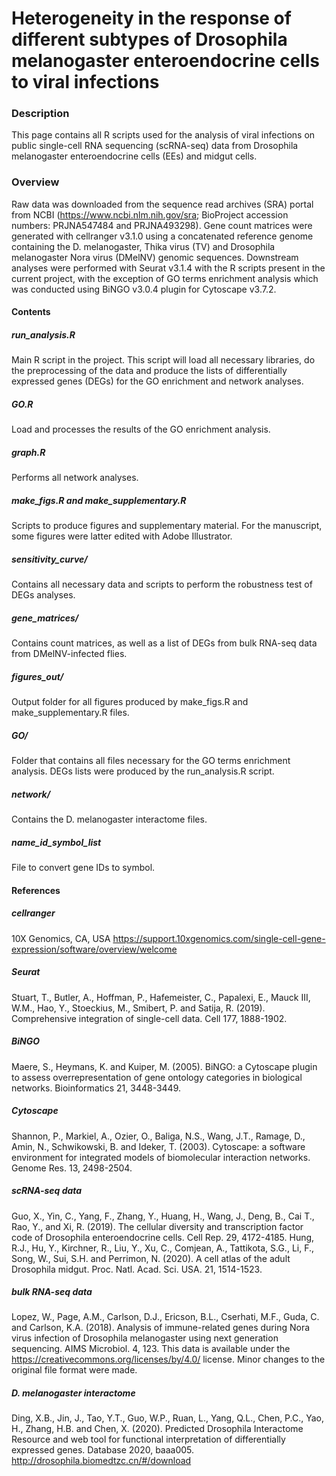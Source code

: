 # Heterogeneity in the response of different subtypes of Drosophila melanogaster enteroendocrine cells to viral infections

### Description
This page contains all R scripts used for the analysis of viral infections on public single-cell RNA sequencing (scRNA-seq) data from Drosophila melanogaster enteroendocrine cells (EEs) and midgut cells.

### Overview
Raw data was downloaded from the sequence read archives (SRA) portal from NCBI (https://www.ncbi.nlm.nih.gov/sra; BioProject accession numbers: PRJNA547484 and PRJNA493298). Gene count matrices were generated with cellranger v3.1.0 using a concatenated reference genome containing the D. melanogaster, Thika virus (TV) and Drosophila melanogaster Nora virus (DMelNV) genomic sequences. Downstream analyses were performed with Seurat v3.1.4 with the R scripts present in the current project, with the exception of GO terms enrichment analysis which was conducted using BiNGO v3.0.4 plugin for Cytoscape v3.7.2.

#### Contents
##### run_analysis.R
Main R script in the project. This script will load all necessary libraries, do the preprocessing of the data and produce the lists of differentially expressed genes (DEGs) for the GO enrichment and network analyses.

##### GO.R
Load and processes the results of the GO enrichment analysis.

##### graph.R
Performs all network analyses.

##### make_figs.R and make_supplementary.R
Scripts to produce figures and supplementary material. For the manuscript, some figures were latter edited with Adobe Illustrator.

##### sensitivity_curve/
Contains all necessary data and scripts to perform the robustness test of DEGs analyses.

##### gene_matrices/
Contains count matrices, as well as a list of DEGs from bulk RNA-seq data from DMelNV-infected flies.

##### figures_out/
Output folder for all figures produced by make_figs.R and make_supplementary.R files.

##### GO/
Folder that contains all files necessary for the GO terms enrichment analysis. DEGs lists were produced by the run_analysis.R script.

##### network/
Contains the D. melanogaster interactome files.

##### name_id_symbol_list
File to convert gene IDs to symbol.

#### References
##### cellranger
10X Genomics, CA, USA
https://support.10xgenomics.com/single-cell-gene-expression/software/overview/welcome

##### Seurat
Stuart, T., Butler, A., Hoffman, P., Hafemeister, C., Papalexi, E., Mauck III, W.M., Hao, Y., Stoeckius, M., Smibert, P. and Satija, R. (2019). Comprehensive integration of single-cell data. Cell 177, 1888-1902.

##### BiNGO
Maere, S., Heymans, K. and Kuiper, M. (2005). BiNGO: a Cytoscape plugin to assess overrepresentation of gene ontology categories in biological networks. Bioinformatics 21, 3448-3449.

##### Cytoscape
Shannon, P., Markiel, A., Ozier, O., Baliga, N.S., Wang, J.T., Ramage, D., Amin, N., Schwikowski, B. and Ideker, T. (2003). Cytoscape: a software environment for integrated models of biomolecular interaction networks. Genome Res. 13, 2498-2504.

##### scRNA-seq data
Guo, X., Yin, C., Yang, F., Zhang, Y., Huang, H., Wang, J., Deng, B., Cai T., Rao, Y., and Xi, R. (2019). The cellular diversity and transcription factor code of Drosophila enteroendocrine cells. Cell Rep. 29, 4172-4185.
Hung, R.J., Hu, Y., Kirchner, R., Liu, Y., Xu, C., Comjean, A., Tattikota, S.G., Li, F., Song, W., Sui, S.H. and Perrimon, N. (2020). A cell atlas of the adult Drosophila midgut. Proc. Natl. Acad. Sci. USA. 21, 1514-1523.

##### bulk RNA-seq data
Lopez, W., Page, A.M., Carlson, D.J., Ericson, B.L., Cserhati, M.F., Guda, C. and Carlson, K.A. (2018). Analysis of immune-related genes during Nora virus infection of Drosophila melanogaster using next generation sequencing. AIMS Microbiol. 4, 123.
This data is available under the https://creativecommons.org/licenses/by/4.0/ license. Minor changes to the original file format were made.

##### D. melanogaster interactome
Ding, X.B., Jin, J., Tao, Y.T., Guo, W.P., Ruan, L., Yang, Q.L., Chen, P.C., Yao, H., Zhang, H.B. and Chen, X. (2020). Predicted Drosophila Interactome Resource and web tool for functional interpretation of differentially expressed genes. Database 2020, baaa005.
http://drosophila.biomedtzc.cn/#/download
